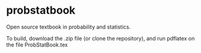 # probstatbook
Open source textbook in probability and statistics.

To build, download the .zip file (or clone the repository), and run pdflatex on the file ProbStatBook.tex

